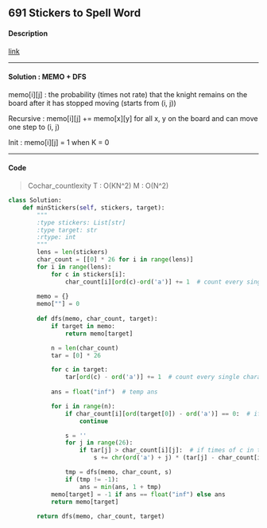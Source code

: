 ## 691 Stickers to Spell Word

#### Description

[link](https://leetcode.com/problems/stickers-to-spell-word/description/)

---

#### Solution : MEMO + DFS

memo[i][j] : the probability (times not rate) that the knight remains on the board after it has stopped moving (starts from (i, j))

Recursive : memo[i][j] += memo[x][y] for all x, y on the board and can move one step to (i, j)

Init : memo[i][j] = 1 when K = 0

---

#### Code

> Cochar_countlexity  T : O(KN^2)   M : O(N^2)

```py
class Solution:
    def minStickers(self, stickers, target):
        """
        :type stickers: List[str]
        :type target: str
        :rtype: int
        """
        lens = len(stickers)
        char_count = [[0] * 26 for i in range(lens)] 
        for i in range(lens):
            for c in stickers[i]:
                char_count[i][ord(c)-ord('a')] += 1  # count every single characters for each stickers
        
        memo = {}
        memo[""] = 0
        
        def dfs(memo, char_count, target):
            if target in memo:
                return memo[target]

            n = len(char_count)
            tar = [0] * 26

            for c in target:
                tar[ord(c) - ord('a')] += 1  # count every single characters for target
 
            ans = float("inf")  # temp ans

            for i in range(n):
                if char_count[i][ord(target[0]) - ord('a')] == 0:  # if there is no such character in stickers[i]
                    continue

                s = ''
                for j in range(26):
                    if tar[j] > char_count[i][j]:  # if times of c in target > times in stickers[i]
                        s += chr(ord('a') + j) * (tar[j] - char_count[i][j])  # put less c into temp target(s)

                tmp = dfs(memo, char_count, s)
                if (tmp != -1):
                    ans = min(ans, 1 + tmp)
            memo[target] = -1 if ans == float("inf") else ans
            return memo[target]
                
        return dfs(memo, char_count, target)
```